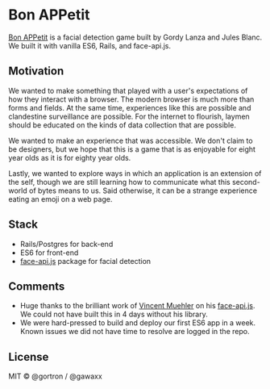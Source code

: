 # Bon APPetit

[Bon APPetit](http://www.bonappetit.dev) is a facial detection game built by Gordy Lanza and Jules Blanc. We built it with vanilla ES6, Rails, and face-api.js.

## Motivation

We wanted to make something that played with a user's expectations of how they interact with a browser. The modern browser is much more than forms and fields. At the same time, experiences like this are possible and clandestine surveillance are possible. For the internet to flourish, laymen should be educated on the kinds of data collection that are possible.

We wanted to make an experience that was accessible. We don't claim to be designers, but we hope that this is a game that is as enjoyable for eight year olds as it is for eighty year olds.

Lastly, we wanted to explore ways in which an application is an extension of the self, though we are still learning how to communicate what this second-world of bytes means to us. Said otherwise, it can be a strange experience eating an emoji on a web page.

## Stack

- Rails/Postgres for back-end
- ES6 for front-end
- [face-api.js](https://github.com/justadudewhohacks/face-api.js/) package for facial detection

## Comments

- Huge thanks to the brilliant work of [Vincent Muehler](https://github.com/justadudewhohacks) on his [face-api.js](https://github.com/justadudewhohacks/face-api.js/). We could not have built this in 4 days without his library.
- We were hard-pressed to build and deploy our first ES6 app in a week. Known issues we did not have time to resolve are logged in the repo.

## License

MIT © @gortron / @gawaxx
